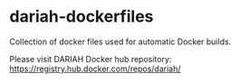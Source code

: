 dariah-dockerfiles
==================

Collection of docker files used for automatic Docker builds.

Please visit DARIAH Docker hub repository:
https://registry.hub.docker.com/repos/dariah/
